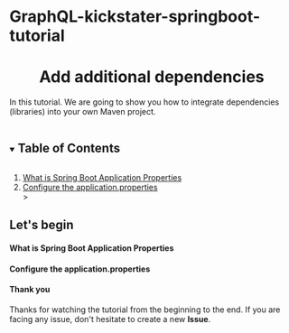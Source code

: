 # GraphQL-kickstater-springboot-tutorial

<h1 align="center"> Add additional dependencies </h1>  

In this tutorial. We are going to show you how to integrate dependencies (libraries) into your own Maven project.
<!-- TABLE OF CONTENTS -->
<details open="open">
  <summary><h2 style="display: inline-block">Table of Contents</h2></summary>
  <ol>
    <li><a href="#step-1">What is Spring Boot Application Properties</a></li>
    <li><a href="#step-2">Configure the application.properties</a></li>
>
  </ol>
</details>

## Let's begin

#### What is Spring Boot Application Properties

#### Configure the application.properties

#### Thank you

Thanks for watching the tutorial from the beginning to the end.
If you are facing any issue, don't hesitate to create a new <b>Issue</b>.